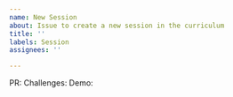 ```yaml
---
name: New Session
about: Issue to create a new session in the curriculum
title: ''
labels: Session
assignees: ''

---
```


PR: 
Challenges: 
Demo:
